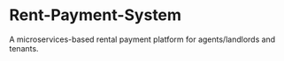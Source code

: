 # Rent-Payment-System
A microservices-based rental payment platform for agents/landlords and tenants.
